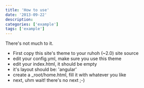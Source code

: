```yaml
---
title: 'How to use'
date: '2013-09-22'
description:
categories: ['example']
tags: ['example']
---
```


There's not much to it.

* First copy this site's theme to your ruhoh (~2.0) site source
* edit your config.yml, make sure you use this theme
* edit your index.html, it should be empty
* it's layout should be: 'angular'
* create a _root/home.html, fill it with whatever you like
* next, uhm wait! there's no next ;-)